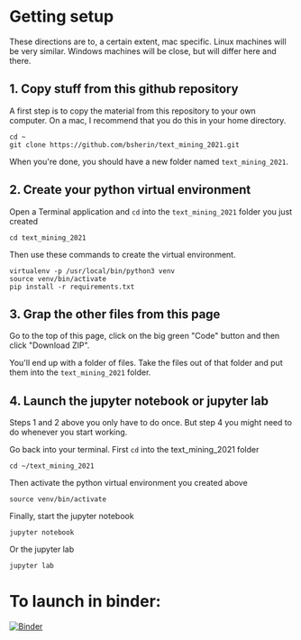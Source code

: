 # Getting setup

These directions are to, a certain extent, mac specific. Linux machines will be very similar. Windows machines will be close, but will differ here and there.

## 1. Copy stuff from this github repository

A first step is to copy the material from this repository to your own computer.
On a mac, I recommend that you do this in your home directory.

```
cd ~
git clone https://github.com/bsherin/text_mining_2021.git
```

When you're done, you should have a new folder named `text_mining_2021`.

## 2. Create your python virtual environment

Open a Terminal application and `cd` into the `text_mining_2021` folder you just created

```
cd text_mining_2021
```
Then use these commands to create the virtual environment.

```
virtualenv -p /usr/local/bin/python3 venv
source venv/bin/activate
pip install -r requirements.txt
```

## 3. Grap the other files from this page

Go to the top of this page, click on the big green "Code" button and
then click "Download ZIP".

You'll end up with a folder of files. Take the files out of that folder
and put them into the `text_mining_2021` folder.

## 4. Launch the jupyter notebook or jupyter lab

Steps 1 and 2 above you only have to do once. But step 4 you might need to do
whenever you start working.

Go back into your terminal. First `cd` into the text_mining_2021 folder

```
cd ~/text_mining_2021
```

Then activate the python virtual environment you created above

```
source venv/bin/activate
```

Finally, start the jupyter notebook

```
jupyter notebook
```

Or the jupyter lab

```
jupyter lab
```

# To launch in binder:

[![Binder](https://mybinder.org/badge_logo.svg)](https://mybinder.org/v2/gh/bsherin/text_mining_2021/main?urlpath=git-pull%3Frepo%3Dhttps%253A%252F%252Fgithub.com%252Fbsherin%252Ftext_mining_content%26urlpath%3Dlab%252Ftree%252Ftext_mining_content%252F%26branch%3Dmain)

